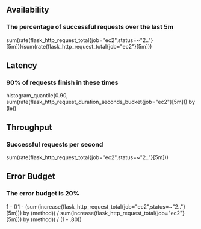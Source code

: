 ## Availability
### The percentage of successful requests over the last 5m
sum(rate(flask_http_request_total{job="ec2",status=~"2.."}[5m]))/sum(rate(flask_http_request_total{job="ec2"}[5m]))

## Latency
### 90% of requests finish in these times
histogram_quantile(0.90, sum(rate(flask_http_request_duration_seconds_bucket{job="ec2"}[5m])) by (le))

## Throughput
### Successful requests per second
sum(rate(flask_http_request_total{job="ec2",status=~"2.."}[5m]))


## Error Budget
### The error budget is 20%
1 - ((1 - (sum(increase(flask_http_request_total{job="ec2",status=~"2.."}[5m])) by (method)) / sum(increase(flask_http_request_total{job="ec2"}[5m])) by (method)) / (1 - .80))
